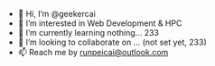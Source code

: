 - 👋 Hi, I’m @geekercai
- 👀 I’m interested in Web Development & HPC
- 🌱 I’m currently learning nothing... 233
- 💞️ I’m looking to collaborate on ... (not set yet, 233)
- 📫 Reach me by runpeicai@outlook.com

<!---
geekercai/geekercai is a ✨ special ✨ repository because its `README.md` (this file) appears on your GitHub profile.
You can click the Preview link to take a look at your changes.
--->
